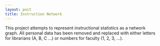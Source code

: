```yaml
---
layout: post
title: Instruction Network
---
```

<style>

.link {
    stroke: rgb(25, 25, 25);
    stroke-width: 0.5px;
}

.node {
    fill: #ccc;
    stroke: #fff;
    stroke-width: 5px;
}

text {
	color: black;

}

</style>

This project attempts to represent instructional statistics as a network graph. All personal data has been removed and replaced with either letters for librarians (A, B, C ...) or numbers for faculty (1, 2, 3, ...). 


<div id="svg"></div>

<div id="information"></div> 

<script src="{{ site.baseurl }}/projects/in/d3/d3.min.js"></script>
<script>

//canvas size 
var width = 800,
    height = 500,
    data;

//add svg to dom 
var svg = d3.select("#svg").append("svg")
    .attr("width", width)
    .attr("height", height);



d3.json("node.json", function(error, nodes){
	if(error) return console.warn(error);
	
	d3.json("edge.json", function(error, links){
		if(error) return console.warn(error);

		//links are the json file 
		var force = d3.layout.force()
	        .size([width, height])
	        .gravity(0.8)
	        .charge(-500)
	        .linkStrength(0.4)
	        .nodes(nodes)
	        .links(links);
	    //set the link distance 
	    force.linkDistance(20);

	    var drag = force.drag()
    		.on("dragstart", dragstart);

	    //draw links first
	    var link = svg.selectAll('.link')
			.data(links)
			.enter().append('line')
			.attr('class', 'link');

		//draw nodes - issue with x, y 
		var node = svg.selectAll('.node')
			.data(nodes)
			.enter().append('circle')
			.attr('class','node')
			.style('fill',function(d) {return d.color})
			.style('stroke',function(d) {return d.color})
			.attr('r',function(d) {return d.size})
			.attr('id', function(d) {return d.label})
			.on("click", click)
			.on("dblclick", dblclick)
			.call(drag);

		force.on('tick', function(){
			
		   node.attr('cx', function(d) { return d.x; })
		       .attr('cy', function(d) { return d.y; })

	       link.attr('x1', function(d) { return d.source.x; })
		        .attr('y1', function(d) { return d.source.y; })
		        .attr('x2', function(d) { return d.target.x; })
		        .attr('y2', function(d) { return d.target.y; });

		});
		force.start(); 
	});
	
});
//force functions 
function click(d) {
	console.log(d);  
	d3.select(this).append("text")
		.attr("x", 12)
		.attr("dy", ".4em")
		.text(d.label); 
	d3.select(this).append("text")
}
function dblclick(d) {
  d3.select(this).classed("fixed", d.fixed = false);
}

function dragstart(d) {
  d3.select(this).classed("fixed", d.fixed = true);
}

</script>
